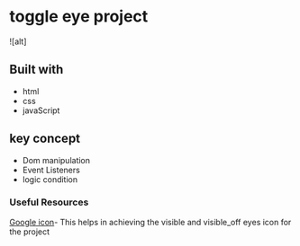 # toggle eye project

![alt]

## Built with

- html
- css
- javaScript

## key concept

- Dom manipulation
- Event Listeners
- logic condition
  
### Useful Resources

[Google icon](Googleicons.com)- This helps in achieving the visible and visible_off eyes icon for the project
